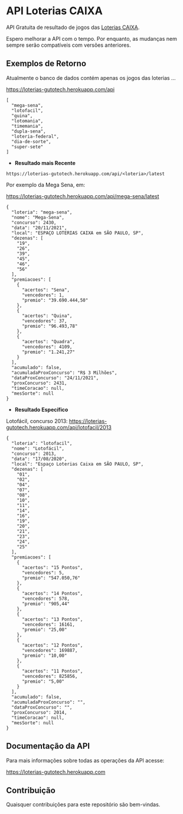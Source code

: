 # API Loterias CAIXA

API Gratuita de resultado de jogos das [Loterias CAIXA](http://loterias.caixa.gov.br/wps/portal/loterias).

Espero melhorar a API com o tempo. Por enquanto, as mudanças nem sempre serão compatíveis com versões anteriores.

## Exemplos de Retorno
Atualmente o banco de dados contém apenas os jogos das loterias ...

https://loterias-gutotech.herokuapp.com/api

```
[
  "mega-sena",
  "lotofacil",
  "quina",
  "lotomania",
  "timemania",
  "dupla-sena",
  "loteria-federal",
  "dia-de-sorte",
  "super-sete"
]
```

* **Resultado mais Recente**

```https://loterias-gutotech.herokuapp.com/api/<loteria>/latest```

Por exemplo da Mega Sena, em: 

https://loterias-gutotech.herokuapp.com/api/mega-sena/latest

```
{
  "loteria": "mega-sena",
  "nome": "Mega-Sena",
  "concurso": 2430,
  "data": "20/11/2021",
  "local": "ESPAÇO LOTERIAS CAIXA em SÃO PAULO, SP",
  "dezenas": [
    "19",
    "26",
    "39",
    "45",
    "46",
    "56"
  ],
  "premiacoes": [
    {
      "acertos": "Sena",
      "vencedores": 1,
      "premio": "39.690.444,50"
    },
    {
      "acertos": "Quina",
      "vencedores": 37,
      "premio": "96.493,78"
    },
    {
      "acertos": "Quadra",
      "vencedores": 4109,
      "premio": "1.241,27"
    }
  ],
  "acumulado": false,
  "acumuladaProxConcurso": "R$ 3 Milhões",
  "dataProxConcurso": "24/11/2021",
  "proxConcurso": 2431,
  "timeCoracao": null,
  "mesSorte": null
}
```

* **Resultado Específico**

Lotofácil, concurso 2013: https://loterias-gutotech.herokuapp.com/api/lotofacil/2013

```
{
  "loteria": "lotofacil",
  "nome": "Lotofácil",
  "concurso": 2013,
  "data": "17/08/2020",
  "local": "Espaço Loterias Caixa em SÃO PAULO, SP",
  "dezenas": [
    "01",
    "02",
    "04",
    "07",
    "08",
    "10",
    "11",
    "14",
    "16",
    "19",
    "20",
    "21",
    "23",
    "24",
    "25"
  ],
  "premiacoes": [
    {
      "acertos": "15 Pontos",
      "vencedores": 5,
      "premio": "547.050,76"
    },
    {
      "acertos": "14 Pontos",
      "vencedores": 578,
      "premio": "905,44"
    },
    {
      "acertos": "13 Pontos",
      "vencedores": 16161,
      "premio": "25,00"
    },
    {
      "acertos": "12 Pontos",
      "vencedores": 169887,
      "premio": "10,00"
    },
    {
      "acertos": "11 Pontos",
      "vencedores": 825856,
      "premio": "5,00"
    }
  ],
  "acumulado": false,
  "acumuladaProxConcurso": "",
  "dataProxConcurso": "",
  "proxConcurso": 2014,
  "timeCoracao": null,
  "mesSorte": null
}
```

## Documentação da API
 
Para mais informações sobre todas as operações da API acesse: 

https://loterias-gutotech.herokuapp.com

## Contribuição

Quaisquer contribuições para este repositório são bem-vindas.
